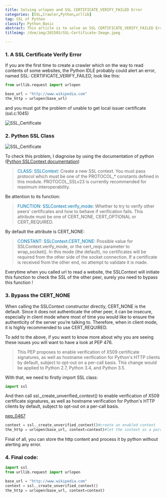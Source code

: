 ```yaml
---
title: Solving urlopen and SSL CERTIFICATE_VERIFY_FAILED Error
categories: [SSL,Crawler,Python,urllib]
tag: SSL of Python
classify: Python_Basic
abstract: This article is to solve an SSL CERTIFICATE_VERIFY_FAILED Error when you tried to read a peer content from another website.
titleimg: /dsm/img/201503/SSL-Certificate-Image.jpeg

---
```


### 1. A SSL Certificate Verify Error
If you are the first time to create a crawler which on the way to read contents of some websites, the Python IDLE probably could alert an error, named SSL: CERTIFICATE_VERIFY_FAILED, look like this:

```python
from urllib.request import urlopen

base_url = "http://www.wikipedia.com"
the_http = urlopen(base_url)
```
and you must got the problem of unable to get local issuer certificate (ssl.c:1045)

![SSL_Certificate](/dsm/img/20150301/Error-Screen.png)

### 2. Python SSL Class

![SSL_Certificate](/dsm/img/20150301/SSL-Certificate-Image.jpeg)

To check this problem, I diagnoise by using the documentation of python ([Python SSLContext documentation](https://docs.python.org/2/library/ssl.html#ssl.SSLContext))

><font color="#0073aa">CLASS: SSLContext:</font>
>Create a new SSL context. You must pass protocol which must be one of the PROTOCOL_* constants defined in this module. PROTOCOL_SSLv23 is currently recommended for maximum interoperability.

Be attention to its function:

><font color="#0073aa">FUNCTION: SSLContext.verify_mode:</font>
>Whether to try to verify other peers’ certificates and how to behave if verification fails. This attribute must be one of CERT_NONE, CERT_OPTIONAL or CERT_REQUIRED.

By default the attribute is CERT_NONE:

><font color="#0073aa">CONSTANT: SSLContext.CERT_NONE:</font>
>Possible value for SSLContext.verify_mode, or the cert_reqs parameter to wrap_socket(). In this mode (the default), no certificates will be required from the other side of the socket connection. If a certificate is received from the other end, no attempt to validate it is made.

Everytime when you called url to read a website, the SSLContext will initiate this function to check the SSL of the other peer, surely you need to bypass this function !

### 3. Bypass the CERT_NONE

When calling the SSLContext constructor directly, CERT_NONE is the default. Since it does not authenticate the other peer, it can be insecure, especially in client mode where most of time you would like to ensure the authenticity of the server you’re talking to. Therefore, when in client mode, it is highly recommended to use CERT_REQUIRED.

To add to the above, if you want to know more about why you are seeing these issues you will want to have a look at PEP 476.

>This PEP proposes to enable verification of X509 certificate signatures, as well as hostname verification for Python's HTTP clients by default, subject to opt-out on a per-call basis. This change would be applied to Python 2.7, Python 3.4, and Python 3.5.

With that, we need to firstly import SSL class:

```Python
import ssl
```

And then call ssl.\_create_unverified_context() to enable verification of X509 certificate signatures, as well as hostname verification for Python's HTTP clients by default, subject to opt-out on a per-call basis.

[pep_0467](https://www.python.org/dev/peps/pep-0476/)

```Python
context = ssl._create_unverified_context()#create an enabled context
the_http = urlopen(base_url, context=context)#let the context as a parameter of urlopen
```

Final of all, you can store the http content and process it by python without alerting any error.


### 4. Final code:
```Python
import ssl
from urllib.request import urlopen

base_url = "http://www.wikipedia.com"
context = ssl._create_unverified_context()
the_http = urlopen(base_url, context=context)
```
